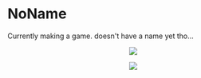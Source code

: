 # NoName 
Currently making a game. doesn't have a name yet tho...

<p align="center">
  <a href="https://discord.gg/Td39KZ7HAA">
    <img src="https://skillicons.dev/icons?i=discord, linux&theme=light" />
  </a>
</p>

<p align="center">
  <a href="https://discord.gg/Td39KZ7HAA">
    <img src="https://skillicons.dev/icons?i=godot,java,cs&theme=light" />
  </a>
</p>
